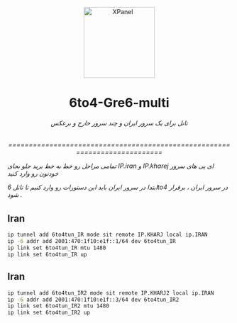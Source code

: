 <p align="center">
<picture>
<img width="160" height="160"  alt="XPanel" src="https://github.com/iPmartNetwork/iPmart-SSH/blob/main/images/logo.png">
</picture>
  </p> 
<p align="center">
<h1 align="center"/>6to4-Gre6-multi</h1>
<h6 align="center">
تانل برای یک سرور ایران و چند سرور خارج و برعکس 
<h6>
</p>


<p align="center">===========================================================================


تمامی مراحل رو خط به خط برید جلو بجای IP.iran و IP.kharej ای پی های سرور خودتون رو وارد کنید

ابتدا در سرور ایران باید این دستورات رو وارد کنیم تا تانل 6to4 در سرور ایران ، برقرار شود .



## Iran



```bash
ip tunnel add 6to4tun_IR mode sit remote IP.KHARJ local ip.IRAN
ip -6 addr add 2001:470:1f10:e1f::1/64 dev 6to4tun_IR
ip link set 6to4tun_IR mtu 1480
ip link set 6to4tun_IR up
```

## Iran



```bash
ip tunnel add 6to4tun_IR2 mode sit remote IP.KHARJ2 local ip.IRAN
ip -6 addr add 2001:470:1f10:e1f::3/64 dev 6to4tun_IR2
ip link set 6to4tun_IR2 mtu 1480
ip link set 6to4tun_IR2 up
```
